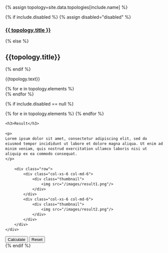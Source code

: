 {% assign topology=site.data.topologies[include.name] %}

{% if include.disabled %}
	{% assign disabled="disabled" %}
### [{{ topology.title }}](/topologies/{{name}}/index.html)
{% else %}
## {{topology.title}}
{% endif %}

<p>
{{topology.text}}
</p>

<div class="btn-group btn-group-border" role="group">
{% for e in topology.elements %}
 	<div id="element-button-{{e}}"
 			class="btn btn-default no-padding {{disabled}} {{active}}"
    	data-element-button="{{e}}"
    	onClick="app.selectTopologyElement('{{name}}', '{{e}}')">
		<div class="icon-el-{{e}} normal"></div>
	</div>
{% endfor %}
</div>

{% if include.disabled == null %}

<div id='alert-placeholder'></div>

<div id="element-form">
{% for e in topology.elements %}
  <div id="element-form-{{e}}" hidden data-element-form="{{e}}">
  {% include topologies/element-form.md element=e %}
  </div><!-- end form -->
{% endfor %}
	<div id="result" class="hidden container row">

	<h3>Result</h3>
	
	<p>
	Lorem ipsum dolor sit amet, consectetur adipiscing elit, sed do eiusmod tempor incididunt ut labore et dolore magna aliqua. Ut enim ad minim veniam, quis nostrud exercitation ullamco laboris nisi ut aliquip ex ea commodo consequat.
	</p>

		<div class="row">
			<div class="col-xs-6 col-md-6">
				<div class="thumbnail">
					<img src="/images/result1.png"/>
				</div>
			</div>
			<div class="col-xs-6 col-md-6">
				<div class="thumbnail">
					<img src="/images/result2.png"/>
				</div>
			</div>
		</div>
	</div>
</div>
<div class="pull-right">
	<button id="save-button" onClick="app.saveSystem()" 
			class="btn-primary btn">Calculate</button>
	<button id="reset-button" onClick="app.resetSystem()"
			class="btn-primary btn">Reset</button>
</div>
{% endif %}